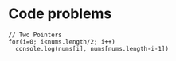 # Code problems
````
// Two Pointers
for(i=0; i<nums.length/2; i++)
  console.log(nums[i], nums[nums.length-i-1])

````
